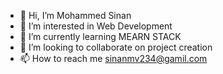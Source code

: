 
- 👋 Hi, I’m Mohammed Sinan
- 👀 I’m interested in Web Development
- 🌱 I’m currently learning MEARN STACK
- 💞️ I’m looking to collaborate on project creation
- 📫 How to reach me sinanmv234@gamil.com
